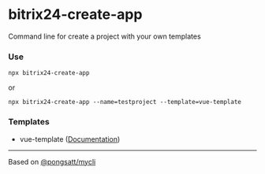 # bitrix24-create-app

Command line for create a project with your own templates

### Use

```nodejs
npx bitrix24-create-app
```
or
```nodejs
npx bitrix24-create-app --name=testproject --template=vue-template
```

### Templates

* vue-template ([Documentation](https://github.com/astrotrain55/bitrix24-create-app/tree/master/templates/vue-template#readme))

___

Based on [@pongsatt/mycli](https://github.com/pongsatt/mycli)
